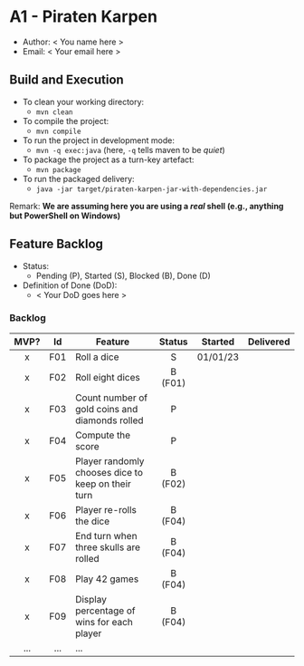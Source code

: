 # A1 - Piraten Karpen

  * Author: < You name here >
  * Email: < Your email here >

## Build and Execution

  * To clean your working directory:
    * `mvn clean`
  * To compile the project:
    * `mvn compile`
  * To run the project in development mode:
    * `mvn -q exec:java` (here, `-q` tells maven to be _quiet_)
  * To package the project as a turn-key artefact:
    * `mvn package`
  * To run the packaged delivery:
    * `java -jar target/piraten-karpen-jar-with-dependencies.jar` 

Remark: **We are assuming here you are using a _real_ shell (e.g., anything but PowerShell on Windows)**

## Feature Backlog

 * Status: 
   * Pending (P), Started (S), Blocked (B), Done (D)
 * Definition of Done (DoD):
   * < Your DoD goes here >

### Backlog 

| MVP? | Id  | Feature  | Status  |  Started  | Delivered |
| :-:  |:-:  |---       | :-:     | :-:       | :-:       |
| x   | F01 | Roll a dice |  S | 01/01/23 |  |
| x   | F02 | Roll eight dices  |  B (F01) |   |
| x   | F03 | Count number of gold coins and diamonds rolled  |  P  |   |
| x   | F04 | Compute the score | P | |
| x   | F05 | Player randomly chooses dice to keep on their turn | B (F02) | | 
| x   | F06 | Player re-rolls the dice | B (F04) | |
| x   | F07 | End turn when three skulls are rolled | B (F04) | |
| x   | F08 | Play 42 games | B (F04) | |
| x   | F09 | Display percentage of wins for each player | B (F04) | |
| ... | ... | ... |

